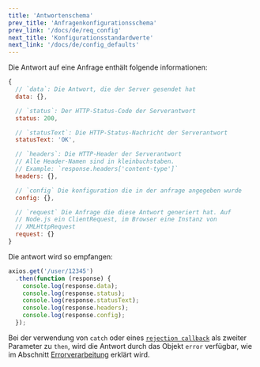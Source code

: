 ```yaml
---
title: 'Antwortenschema'
prev_title: 'Anfragenkonfigurationsschema'
prev_link: '/docs/de/req_config'
next_title: 'Konfigurationsstandardwerte'
next_link: '/docs/de/config_defaults'
---
```


Die Antwort auf eine Anfrage enthält folgende informationen:

```js
{
  // `data`: Die Antwort, die der Server gesendet hat
  data: {},

  // `status`: Der HTTP-Status-Code der Serverantwort
  status: 200,

  // `statusText`: Die HTTP-Status-Nachricht der Serverantwort
  statusText: 'OK',

  // `headers`: Die HTTP-Header der Serverantwort
  // Alle Header-Namen sind in kleinbuchstaben.
  // Example: `response.headers['content-type']`
  headers: {},

  // `config` Die konfiguration die in der anfrage angegeben wurde
  config: {},

  // `request` Die Anfrage die diese Antwort generiert hat. Auf
  // Node.js ein ClientRequest, im Browser eine Instanz von
  // XMLHttpRequest
  request: {}
}
```

Die antwort wird so empfangen:

```js
axios.get('/user/12345')
  .then(function (response) {
    console.log(response.data);
    console.log(response.status);
    console.log(response.statusText);
    console.log(response.headers);
    console.log(response.config);
  });
```

Bei der verwendung von `catch` oder eines [`rejection callback`](https://developer.mozilla.org/en-US/docs/Web/JavaScript/Reference/Global_Objects/Promise/then) als zweiter Parameter zu `then`, wird die Antwort durch das Objekt `error` verfügbar, wie im Abschnitt [Errorverarbeitung](/docs/de/handling_errors) erklärt wird.